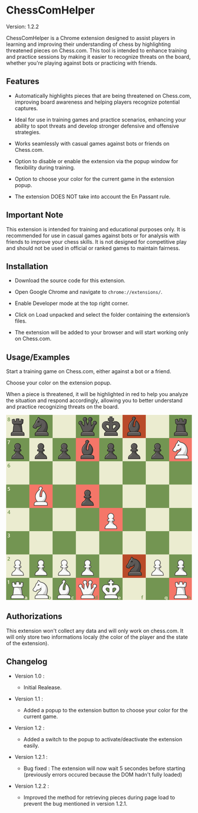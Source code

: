 # ChessComHelper

Version: 1.2.2

ChessComHelper is a Chrome extension designed to assist players in learning and improving their understanding of chess by highlighting threatened pieces on Chess.com. This tool is intended to enhance training and practice sessions by making it easier to recognize threats on the board, whether you're playing against bots or practicing with friends.

## Features

- Automatically highlights pieces that are being threatened on Chess.com, improving board awareness and helping players recognize potential captures.
- Ideal for use in training games and practice scenarios, enhancing your ability to spot threats and develop stronger defensive and offensive strategies.
- Works seamlessly with casual games against bots or friends on Chess.com.
- Option to disable or enable the extension via the popup window for flexibility during training.
- Option to choose your color for the current game in the extension popup.

- The extension DOES NOT take into account the En Passant rule.

## Important Note

This extension is intended for training and educational purposes only. It is recommended for use in casual games against bots or for analysis with friends to improve your chess skills. It is not designed for competitive play and should not be used in official or ranked games to maintain fairness.

## Installation

- Download the source code for this extension.

- Open Google Chrome and navigate to ```chrome://extensions/```.

- Enable Developer mode at the top right corner.

- Click on Load unpacked and select the folder containing the extension’s files.

- The extension will be added to your browser and will start working only on Chess.com.

## Usage/Examples

Start a training game on Chess.com, either against a bot or a friend.

Choose your color on the extension popup.

When a piece is threatened, it will be highlighted in red to help you analyze the situation and respond accordingly, allowing you to better understand and practice recognizing threats on the board.

![Example](https://github.com/TooFuW/ChromeExtension_ChessComHelper/blob/main/images/example.png)

## Authorizations

This extension won't collect any data and will only work on chess.com. It will only store two informations localy (the color of the player and the state of the extension).

## Changelog

- Version 1.0 : 
    - Initial Realease.

- Version 1.1 :
    - Added a popup to the extension button to choose your color for the current game.

- Version 1.2 :
    - Added a switch to the popup to activate/deactivate the extension easily.

- Version 1.2.1 :
    - Bug fixed : The extension will now wait 5 secondes before starting (previously errors occured because the DOM hadn't fully loaded)

- Version 1.2.2 :
    - Improved the method for retrieving pieces during page load to prevent the bug mentioned in version 1.2.1.